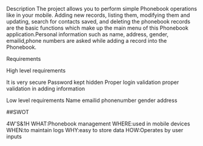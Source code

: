 Description
The project  allows you to perform simple Phonebook operations like in your mobile. Adding new records, listing them, modifying them and updating, search for contacts saved, and deleting the phonebook records are the basic functions which make up the main menu of this Phonebook application.Personal information such as name, address, gender, emailid,phone numbers are asked while adding a record into the Phonebook.

Requirements

High level requirements

It is very secure
Password kept hidden
Proper login validation
proper validation in adding information

Low level requirements
Name
emailid
phonenumber
gender
address

##SWOT

4W'S&1H
WHAT:Phonebook management
WHERE:used in mobile devices
WHEN:to maintain logs
WHY:easy to store data
HOW:Operates by user inputs
